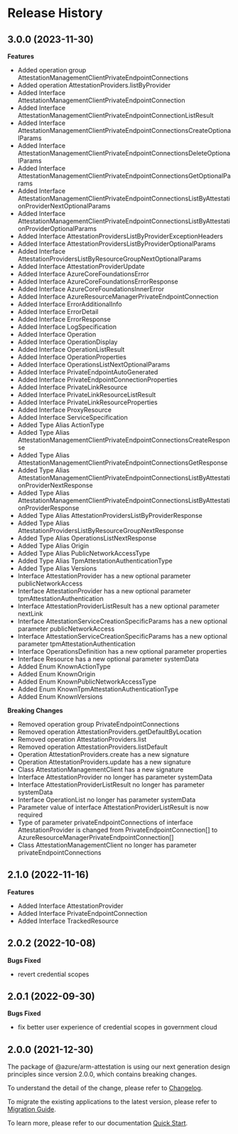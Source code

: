 # Release History
    
## 3.0.0 (2023-11-30)
    
**Features**

  - Added operation group AttestationManagementClientPrivateEndpointConnections
  - Added operation AttestationProviders.listByProvider
  - Added Interface AttestationManagementClientPrivateEndpointConnection
  - Added Interface AttestationManagementClientPrivateEndpointConnectionListResult
  - Added Interface AttestationManagementClientPrivateEndpointConnectionsCreateOptionalParams
  - Added Interface AttestationManagementClientPrivateEndpointConnectionsDeleteOptionalParams
  - Added Interface AttestationManagementClientPrivateEndpointConnectionsGetOptionalParams
  - Added Interface AttestationManagementClientPrivateEndpointConnectionsListByAttestationProviderNextOptionalParams
  - Added Interface AttestationManagementClientPrivateEndpointConnectionsListByAttestationProviderOptionalParams
  - Added Interface AttestationProvidersListByProviderExceptionHeaders
  - Added Interface AttestationProvidersListByProviderOptionalParams
  - Added Interface AttestationProvidersListByResourceGroupNextOptionalParams
  - Added Interface AttestationProviderUpdate
  - Added Interface AzureCoreFoundationsError
  - Added Interface AzureCoreFoundationsErrorResponse
  - Added Interface AzureCoreFoundationsInnerError
  - Added Interface AzureResourceManagerPrivateEndpointConnection
  - Added Interface ErrorAdditionalInfo
  - Added Interface ErrorDetail
  - Added Interface ErrorResponse
  - Added Interface LogSpecification
  - Added Interface Operation
  - Added Interface OperationDisplay
  - Added Interface OperationListResult
  - Added Interface OperationProperties
  - Added Interface OperationsListNextOptionalParams
  - Added Interface PrivateEndpointAutoGenerated
  - Added Interface PrivateEndpointConnectionProperties
  - Added Interface PrivateLinkResource
  - Added Interface PrivateLinkResourceListResult
  - Added Interface PrivateLinkResourceProperties
  - Added Interface ProxyResource
  - Added Interface ServiceSpecification
  - Added Type Alias ActionType
  - Added Type Alias AttestationManagementClientPrivateEndpointConnectionsCreateResponse
  - Added Type Alias AttestationManagementClientPrivateEndpointConnectionsGetResponse
  - Added Type Alias AttestationManagementClientPrivateEndpointConnectionsListByAttestationProviderNextResponse
  - Added Type Alias AttestationManagementClientPrivateEndpointConnectionsListByAttestationProviderResponse
  - Added Type Alias AttestationProvidersListByProviderResponse
  - Added Type Alias AttestationProvidersListByResourceGroupNextResponse
  - Added Type Alias OperationsListNextResponse
  - Added Type Alias Origin
  - Added Type Alias PublicNetworkAccessType
  - Added Type Alias TpmAttestationAuthenticationType
  - Added Type Alias Versions
  - Interface AttestationProvider has a new optional parameter publicNetworkAccess
  - Interface AttestationProvider has a new optional parameter tpmAttestationAuthentication
  - Interface AttestationProviderListResult has a new optional parameter nextLink
  - Interface AttestationServiceCreationSpecificParams has a new optional parameter publicNetworkAccess
  - Interface AttestationServiceCreationSpecificParams has a new optional parameter tpmAttestationAuthentication
  - Interface OperationsDefinition has a new optional parameter properties
  - Interface Resource has a new optional parameter systemData
  - Added Enum KnownActionType
  - Added Enum KnownOrigin
  - Added Enum KnownPublicNetworkAccessType
  - Added Enum KnownTpmAttestationAuthenticationType
  - Added Enum KnownVersions

**Breaking Changes**

  - Removed operation group PrivateEndpointConnections
  - Removed operation AttestationProviders.getDefaultByLocation
  - Removed operation AttestationProviders.list
  - Removed operation AttestationProviders.listDefault
  - Operation AttestationProviders.create has a new signature
  - Operation AttestationProviders.update has a new signature
  - Class AttestationManagementClient has a new signature
  - Interface AttestationProvider no longer has parameter systemData
  - Interface AttestationProviderListResult no longer has parameter systemData
  - Interface OperationList no longer has parameter systemData
  - Parameter value of interface AttestationProviderListResult is now required
  - Type of parameter privateEndpointConnections of interface AttestationProvider is changed from PrivateEndpointConnection[] to AzureResourceManagerPrivateEndpointConnection[]
  - Class AttestationManagementClient no longer has parameter privateEndpointConnections
    
    
## 2.1.0 (2022-11-16)
    
**Features**

  - Added Interface AttestationProvider
  - Added Interface PrivateEndpointConnection
  - Added Interface TrackedResource
    
## 2.0.2 (2022-10-08)

**Bugs Fixed**

  -  revert credential scopes

## 2.0.1 (2022-09-30)

**Bugs Fixed**

  -  fix better user experience of credential scopes in government cloud

## 2.0.0 (2021-12-30)

The package of @azure/arm-attestation is using our next generation design principles since version 2.0.0, which contains breaking changes.

To understand the detail of the change, please refer to [Changelog](https://aka.ms/js-track2-changelog).

To migrate the existing applications to the latest version, please refer to [Migration Guide](https://aka.ms/js-track2-migration-guide).

To learn more, please refer to our documentation [Quick Start](https://aka.ms/js-track2-quickstart).
